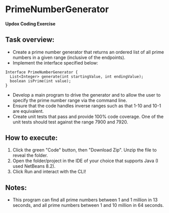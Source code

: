 # PrimeNumberGenerator
#### Updox Coding Exercise

## Task overview:
- Create a prime number generator that returns an ordered list of all prime numbers in a given range (inclusive of the endpoints). 
- Implement the interface specified below: 
```
Interface PrimeNumberGenerator {
  List<Integer> generate(int startingValue, int endingValue);
  boolean isPrime(int value);
}
```
- Develop a main program to drive the generator and to allow the user to specify the prime number range via the command line.
- Ensure that the code handles inverse ranges such as that 1-10 and 10-1 are equivalent.
- Create unit tests that pass and provide 100% code coverage. One of the unit tests should test against the range 7900 and 7920.

## How to execute:
1. Click the green "Code" button, then "Download Zip". Unzip the file to reveal the folder.
2. Open the folder/project in the IDE of your choice that supports Java (I used NetBeans 8.2).
3. Click Run and interact with the CLI!

## Notes:
- This program can find all prime numbers between 1 and  1 million in 13 seconds, and all prime numbers between 1 and 10 million in 64 seconds.


